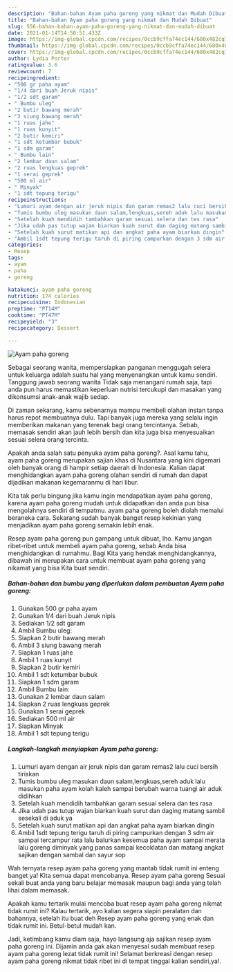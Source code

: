 ```yaml
---
description: "Bahan-bahan Ayam paha goreng yang nikmat dan Mudah Dibuat"
title: "Bahan-bahan Ayam paha goreng yang nikmat dan Mudah Dibuat"
slug: 556-bahan-bahan-ayam-paha-goreng-yang-nikmat-dan-mudah-dibuat
date: 2021-01-14T14:50:51.433Z
image: https://img-global.cpcdn.com/recipes/0ccb9cffa74ec144/680x482cq70/ayam-paha-goreng-foto-resep-utama.jpg
thumbnail: https://img-global.cpcdn.com/recipes/0ccb9cffa74ec144/680x482cq70/ayam-paha-goreng-foto-resep-utama.jpg
cover: https://img-global.cpcdn.com/recipes/0ccb9cffa74ec144/680x482cq70/ayam-paha-goreng-foto-resep-utama.jpg
author: Lydia Porter
ratingvalue: 3.6
reviewcount: 7
recipeingredient:
- "500 gr paha ayam"
- "1/4 dari buah Jeruk nipis"
- "1/2 sdt garam"
- " Bumbu uleg"
- "2 butir bawang merah"
- "3 siung bawang merah"
- "1 ruas jahe"
- "1 ruas kunyit"
- "2 butir kemiri"
- "1 sdt ketumbar bubuk"
- "1 sdm garam"
- " Bumbu lain"
- "2 lembar daun salam"
- "2 ruas lengkuas geprek"
- "1 serai geprek"
- "500 ml air"
- " Minyak"
- "1 sdt tepung terigu"
recipeinstructions:
- "Lumuri ayam dengan air jeruk nipis dan garam remas2 lalu cuci bersih tiriskan"
- "Tumis bumbu uleg masukan daun salam,lengkuas,sereh aduk lalu masukan paha ayam kolah kaleh sampai berubah warna tuangi air aduk didihkan"
- "Setelah kuah mendidih tambahkan garam sesuai selera dan tes rasa"
- "Jika udah pas tutup wajan biarkan kuah surut dan daging matang sambil sesekali di aduk ya"
- "Setelah kuah surut matikan api dan angkat paha ayam biarkan dingin"
- "Ambil 1sdt tepung terigu taruh di piring campurkan dengan 3 sdm air sampai tercampur rata lalu balurkan kesemua paha ayam sampai merata lalu goreng diminyak yang panas sampai kecoklatan dan matang angkat sajikan dengan sambal dan sayur sop"
categories:
- Resep
tags:
- ayam
- paha
- goreng

katakunci: ayam paha goreng 
nutrition: 174 calories
recipecuisine: Indonesian
preptime: "PT14M"
cooktime: "PT47M"
recipeyield: "3"
recipecategory: Dessert

---
```



![Ayam paha goreng](https://img-global.cpcdn.com/recipes/0ccb9cffa74ec144/680x482cq70/ayam-paha-goreng-foto-resep-utama.jpg)

Sebagai seorang wanita, mempersiapkan panganan menggugah selera untuk keluarga adalah suatu hal yang menyenangkan untuk kamu sendiri. Tanggung jawab seorang  wanita Tidak saja menangani rumah saja, tapi anda pun harus memastikan keperluan nutrisi tercukupi dan masakan yang dikonsumsi anak-anak wajib sedap.

Di zaman  sekarang, kamu sebenarnya mampu membeli olahan instan tanpa harus repot membuatnya dulu. Tapi banyak juga mereka yang selalu ingin memberikan makanan yang terenak bagi orang tercintanya. Sebab, memasak sendiri akan jauh lebih bersih dan kita juga bisa menyesuaikan sesuai selera orang tercinta. 



Apakah anda salah satu penyuka ayam paha goreng?. Asal kamu tahu, ayam paha goreng merupakan sajian khas di Nusantara yang kini digemari oleh banyak orang di hampir setiap daerah di Indonesia. Kalian dapat menghidangkan ayam paha goreng olahan sendiri di rumah dan dapat dijadikan makanan kegemaranmu di hari libur.

Kita tak perlu bingung jika kamu ingin mendapatkan ayam paha goreng, karena ayam paha goreng mudah untuk didapatkan dan anda pun bisa mengolahnya sendiri di tempatmu. ayam paha goreng boleh diolah memalui beraneka cara. Sekarang sudah banyak banget resep kekinian yang menjadikan ayam paha goreng semakin lebih enak.

Resep ayam paha goreng pun gampang untuk dibuat, lho. Kamu jangan ribet-ribet untuk membeli ayam paha goreng, sebab Anda bisa menghidangkan di rumahmu. Bagi Kita yang hendak menghidangkannya, dibawah ini merupakan cara untuk membuat ayam paha goreng yang nikamat yang bisa Kita buat sendiri.

<!--inarticleads1-->

##### Bahan-bahan dan bumbu yang diperlukan dalam pembuatan Ayam paha goreng:

1. Gunakan 500 gr paha ayam
1. Gunakan 1/4 dari buah Jeruk nipis
1. Sediakan 1/2 sdt garam
1. Ambil  Bumbu uleg:
1. Siapkan 2 butir bawang merah
1. Ambil 3 siung bawang merah
1. Siapkan 1 ruas jahe
1. Ambil 1 ruas kunyit
1. Siapkan 2 butir kemiri
1. Ambil 1 sdt ketumbar bubuk
1. Siapkan 1 sdm garam
1. Ambil  Bumbu lain:
1. Gunakan 2 lembar daun salam
1. Siapkan 2 ruas lengkuas geprek
1. Gunakan 1 serai geprek
1. Sediakan 500 ml air
1. Siapkan  Minyak
1. Ambil 1 sdt tepung terigu




<!--inarticleads2-->

##### Langkah-langkah menyiapkan Ayam paha goreng:

1. Lumuri ayam dengan air jeruk nipis dan garam remas2 lalu cuci bersih tiriskan
1. Tumis bumbu uleg masukan daun salam,lengkuas,sereh aduk lalu masukan paha ayam kolah kaleh sampai berubah warna tuangi air aduk didihkan
1. Setelah kuah mendidih tambahkan garam sesuai selera dan tes rasa
1. Jika udah pas tutup wajan biarkan kuah surut dan daging matang sambil sesekali di aduk ya
1. Setelah kuah surut matikan api dan angkat paha ayam biarkan dingin
1. Ambil 1sdt tepung terigu taruh di piring campurkan dengan 3 sdm air sampai tercampur rata lalu balurkan kesemua paha ayam sampai merata lalu goreng diminyak yang panas sampai kecoklatan dan matang angkat sajikan dengan sambal dan sayur sop




Wah ternyata resep ayam paha goreng yang mantab tidak rumit ini enteng banget ya! Kita semua dapat mencobanya. Resep ayam paha goreng Sesuai sekali buat anda yang baru belajar memasak maupun bagi anda yang telah lihai dalam memasak.

Apakah kamu tertarik mulai mencoba buat resep ayam paha goreng nikmat tidak rumit ini? Kalau tertarik, ayo kalian segera siapin peralatan dan bahannya, setelah itu buat deh Resep ayam paha goreng yang enak dan tidak rumit ini. Betul-betul mudah kan. 

Jadi, ketimbang kamu diam saja, hayo langsung aja sajikan resep ayam paha goreng ini. Dijamin anda gak akan menyesal sudah membuat resep ayam paha goreng lezat tidak rumit ini! Selamat berkreasi dengan resep ayam paha goreng nikmat tidak ribet ini di tempat tinggal kalian sendiri,ya!.

